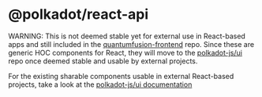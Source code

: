 # @polkadot/react-api

WARNING: This is not deemed stable yet for external use in React-based apps and still included in the [quantumfusion-frontend](https://github.com/MemechiKekamoto/quantumfusion-frontend) repo. Since these are generic HOC components for React, they will move to the [polkadot-js/ui](https://github.com/polkadot-js/ui) repo once deemed stable and usable by external projects.

For the existing sharable components usable in external React-based projects, take a look at the [polkadot-js/ui documentation](https://polkadot.js.org/ui/)
